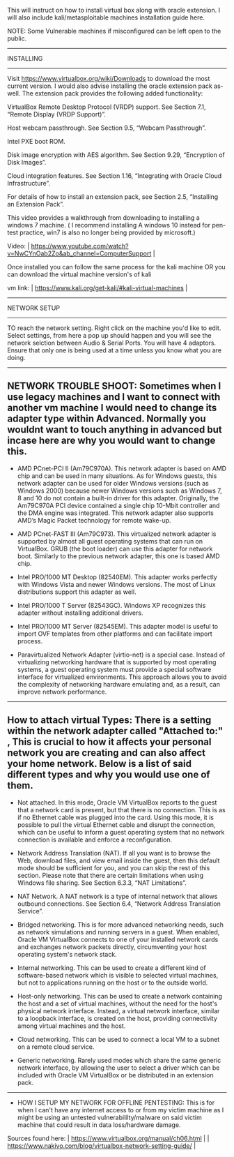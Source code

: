 This will instruct on how to install virtual box along with oracle extension. I will also include kali/metasploitable machines installation guide here. 


NOTE: Some Vulnerable machines if misconfigured can be left open to the public. 

_____________________________________________________________
INSTALLING
_____________________________________________________________


Visit https://www.virtualbox.org/wiki/Downloads to download the most current version. I would also advise installing the oracle extension pack as-well. 
The extension pack provides the following added functionality:

VirtualBox Remote Desktop Protocol (VRDP) support. See Section 7.1, “Remote Display (VRDP Support)”.

Host webcam passthrough. See Section 9.5, “Webcam Passthrough”.

Intel PXE boot ROM.

Disk image encryption with AES algorithm. See Section 9.29, “Encryption of Disk Images”.

Cloud integration features. See Section 1.16, “Integrating with Oracle Cloud Infrastructure”.

For details of how to install an extension pack, see Section 2.5, “Installing an Extension Pack”.

This video provides a walkthrough from downloading to installing a windows 7 machine. 
( I recommend installing A windows 10 instead for pen-test practice, win7 is also no longer being provided by microsoft.)

Video:
| https://www.youtube.com/watch?v=NwCYnOab2Zo&ab_channel=ComputerSupport |



Once installed you can follow the same process for the kali machine OR you can download the virtual machine version's of kali

vm link:
| https://www.kali.org/get-kali/#kali-virtual-machines |


_____________________________________________________________
NETWORK SETUP
_____________________________________________________________


TO reach the network setting. Right click on the machine you'd like to edit. 
Select settings, from here a pop up should happen and you will see the network selction between Audio & Serial Ports. 
You will have 4 adaptors. Ensure that only one is being used at a time unless you know what you are doing. 

---------------------
NETWORK TROUBLE SHOOT: Sometimes when I use legacy machines and I want to connect with another vm machine I would need to change its adapter type within Advanced. 
Normally you wouldnt want to touch anything in advanced but incase here are why you would want to change this. 
---------------------
  - AMD PCnet-PCI II (Am79C970A). This network adapter is based on AMD chip and can be used in many situations. 
   As for Windows guests, this network adapter can be used for older Windows versions (such as Windows 2000) because newer Windows versions such as Windows 7, 8 and 10 do not contain a built-in driver for this adapter. 
   Originally, the Am79C970A PCI device contained a single chip 10-Mbit controller and the DMA engine was integrated. This network adapter also supports AMD’s Magic Packet technology for remote wake-up.

  - AMD PCnet-FAST III (Am79C973). This virtualized network adapter is supported by almost all guest operating systems that can run on VirtualBox. 
  GRUB (the boot loader) can use this adapter for network boot. Similarly to the previous network adapter, this one is based AMD chip.

  - Intel PRO/1000 MT Desktop (82540EM). This adapter works perfectly with Windows Vista and newer Windows versions. The most of Linux distributions support this adapter as well.

  - Intel PRO/1000 T Server (82543GC). Windows XP recognizes this adapter without installing additional drivers.

  - Intel PRO/1000 MT Server (82545EM). This adapter model is useful to import OVF templates from other platforms and can facilitate import process.

  - Paravirtualized Network Adapter (virtio-net) is a special case. Instead of virtualizing networking hardware that is supported by most operating systems, a guest operating system must provide a special software interface for virtualized environments. 
   This approach allows you to avoid the complexity of networking hardware emulating and, as a result, can improve network performance.
---------------------
How to attach virtual Types: There is a setting within the network adapter called "Attached to:" , This is crucial to how it affects your personal network you are creating and can also affect your home network. 
Below is a list of said different types and why you would use one of them. 
---------------------
  - Not attached. In this mode, Oracle VM VirtualBox reports to the guest that a network card is present, but that there is no connection. This is as if no Ethernet cable was plugged into the card. Using this mode, it is possible to pull the virtual Ethernet cable and disrupt the connection, which can be useful to        inform a guest operating system that no network connection is available and enforce a reconfiguration.

  - Network Address Translation (NAT). If all you want is to browse the Web, download files, and view email inside the guest, then this default mode should be sufficient for you, and you can skip the rest of this section. Please note that there are certain limitations when using Windows file sharing. See Section          6.3.3, “NAT Limitations”.

  - NAT Network. A NAT network is a type of internal network that allows outbound connections. See Section 6.4, “Network Address Translation Service”.

  - Bridged networking. This is for more advanced networking needs, such as network simulations and running servers in a guest. When enabled, Oracle VM VirtualBox connects to one of your installed network cards and exchanges network packets directly, circumventing your host operating system's network stack.

  - Internal networking. This can be used to create a different kind of software-based network which is visible to selected virtual machines, but not to applications running on the host or to the outside world.

  - Host-only networking. This can be used to create a network containing the host and a set of virtual machines, without the need for the host's physical network interface. Instead, a virtual network interface, similar to a loopback interface, is created on the host, providing connectivity among virtual machines       and the host.

  - Cloud networking. This can be used to connect a local VM to a subnet on a remote cloud service.

  - Generic networking. Rarely used modes which share the same generic network interface, by allowing the user to select a driver which can be included with Oracle VM VirtualBox or be distributed in an extension pack.


_______________________________________________________
  - HOW I SETUP MY NETWORK FOR OFFLINE PENTESTING: This is for when I can't have any internet access to or from my victim machine as I might be using an 
    untested vulnerabililty/malware on said victim machine that could result in data loss/hardware damage. 
  
  
  
  
  
  
  
  
  
  
  
  
  
Sources found here: 
| https://www.virtualbox.org/manual/ch06.html |
| https://www.nakivo.com/blog/virtualbox-network-setting-guide/ |

